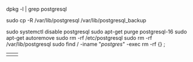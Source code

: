 dpkg -l | grep postgresql

sudo cp -R /var/lib/postgresql /var/lib/postgresql_backup

sudo systemctl disable postgresql
sudo apt-get purge postgresql-16
sudo apt-get autoremove
sudo rm -rf /etc/postgresql
sudo rm -rf /var/lib/postgresql
sudo find / -iname "*postgres*" -exec rm -rf {} \;

|     |     |
| --- | --- |
|     |     |
